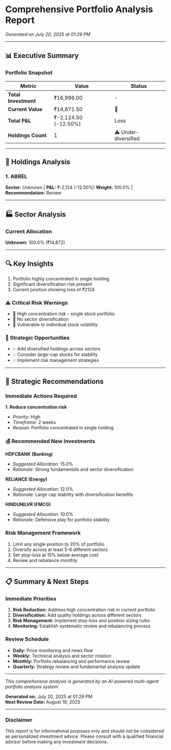 # Comprehensive Portfolio Analysis Report

*Generated on July 20, 2025 at 01:29 PM*

---

## 📊 Executive Summary

### Portfolio Snapshot
| Metric | Value | Status |
|--------|--------|---------|
| **Total Investment** | ₹16,996.00 | - |
| **Current Value** | ₹14,871.50 | 🔴 |
| **Total P&L** | ₹-2,124.50 (-12.50%) | Loss |
| **Holdings Count** | 1 | ⚠️ Under-diversified |

---

## 🏢 Holdings Analysis

### 1. ABREL
**Sector:** Unknown | **P&L:** ₹-2,124 (-12.50%)
**Weight:** 100.0% | **Recommendation:** Review

---

## 🏭 Sector Analysis

### Current Allocation
**Unknown:** 100.0% (₹14,872)

---

## 🔍 Key Insights

1. Portfolio highly concentrated in single holding
2. Significant diversification risk present
3. Current position showing loss of ₹2124

### ⚠️ Critical Risk Warnings
- 🚨 High concentration risk - single stock portfolio
- 🚨 No sector diversification
- 🚨 Vulnerable to individual stock volatility

### 🚀 Strategic Opportunities
- 💡 Add diversified holdings across sectors
- 💡 Consider large-cap stocks for stability
- 💡 Implement risk management strategies

---

## 🎯 Strategic Recommendations

### Immediate Actions Required

**1. Reduce concentration risk**
- *Priority:* High
- *Timeframe:* 2 weeks
- *Reason:* Portfolio concentrated in single holding

### 💰 Recommended New Investments

**HDFCBANK (Banking)**
- *Suggested Allocation:* 15.0%
- *Rationale:* Strong fundamentals and sector diversification

**RELIANCE (Energy)**
- *Suggested Allocation:* 12.0%
- *Rationale:* Large cap stability with diversification benefits

**HINDUNILVR (FMCG)**
- *Suggested Allocation:* 10.0%
- *Rationale:* Defensive play for portfolio stability


### Risk Management Framework

1. Limit any single position to 20% of portfolio
2. Diversify across at least 5-6 different sectors
3. Set stop-loss at 15% below average cost
4. Review and rebalance monthly

---

## 📋 Summary & Next Steps

### Immediate Priorities
1. **Risk Reduction:** Address high concentration risk in current portfolio
2. **Diversification:** Add quality holdings across different sectors  
3. **Risk Management:** Implement stop-loss and position sizing rules
4. **Monitoring:** Establish systematic review and rebalancing process

### Review Schedule
- **Daily:** Price monitoring and news flow
- **Weekly:** Technical analysis and sector rotation  
- **Monthly:** Portfolio rebalancing and performance review
- **Quarterly:** Strategy review and fundamental analysis update

---

*This comprehensive analysis is generated by an AI-powered multi-agent portfolio analysis system.*

**Generated on:** July 20, 2025 at 01:29 PM  
**Next Review Date:** August 19, 2025

---

### Disclaimer
This report is for informational purposes only and should not be considered as personalized investment advice. Please consult with a qualified financial advisor before making any investment decisions.
